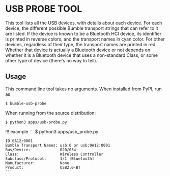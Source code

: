 USB PROBE TOOL
==============

This tool lists all the USB devices, with details about each device.
For each device, the different possible Bumble transport strings that can
refer to it are listed. 
If the device is known to be a Bluetooth HCI device, its identifier is printed 
in reverse colors, and the transport names in cyan color.
For other devices, regardless of their type, the transport names are printed
in red. Whether that device is actually a Bluetooth device or not depends on
whether it is a Bluetooth device that uses a non-standard Class, or some other
type of device (there's no way to tell).

## Usage

This command line tool takes no arguments.
When installed from PyPI, run as
```
$ bumble-usb-probe
```

When running from the source distribution:
```
$ python3 apps/usb-probe.py
```

!!! example
    ```
    $ python3 apps/usb_probe.py 

    ID 0A12:0001
    Bumble Transport Names: usb:0 or usb:0A12:0001
    Bus/Device:             020/034
    Class:                  Wireless Controller
    Subclass/Protocol:      1/1 [Bluetooth]
    Manufacturer:           None
    Product:                USB2.0-BT
    ```